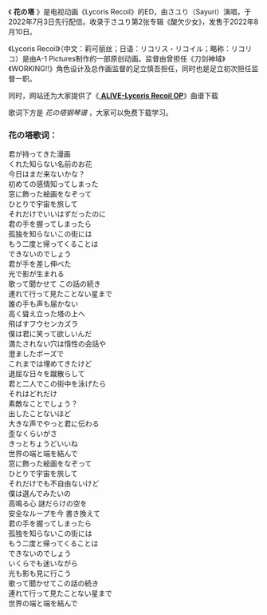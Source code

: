 

《 **花の塔** 》是电视动画《Lycoris
Recoil》的ED，由さユり（Sayuri）演唱，于2022年7月3日先行配信。收录于さユり第2张专辑《酸欠少女》，发售于2022年8月10日。

《Lycoris Recoil》（中文：莉可丽丝；日语：リコリス・リコイル；略称：リコリコ）是由A-1
Pictures制作的一部原创动画。监督由曾担任《刀剑神域》《WORKING!!》角色设计及总作画监督的足立慎吾担任，同时也是足立初次担任监督一职。

同时，网站还为大家提供了《[ **ALIVE-Lycoris Recoil OP**](Music-14310.html "ALIVE-Lycoris
Recoil OP")》曲谱下载

歌词下方是 _花の塔钢琴谱_ ，大家可以免费下载学习。

### 花の塔歌词：

君が持ってきた漫画  
くれた知らない名前のお花  
今日はまだ来ないかな？  
初めての感情知ってしまった  
窓に飾った絵画をなぞって  
ひとりで宇宙を旅して  
それだけでいいはずだったのに  
君の手を握ってしまったら  
孤独を知らないこの街には  
もう二度と帰ってくることは  
できないのでしょう  
君が手を差し伸べた  
光で影が生まれる  
歌って聞かせて この話の続き  
連れて行って見たことない星まで  
誰の手も声も届かない  
高く聳え立った塔の上へ  
飛ばすフウセンカズラ  
僕は君に笑って欲しいんだ  
満たされない穴は惰性の会話や  
澄ましたポーズで  
これまでは埋めてきたけど  
退屈な日々を蹴散らして  
君と二人でこの街中を泳げたら  
それはどれだけ  
素敵なことでしょう？  
出したことないほど  
大きな声でやっと君に伝わる  
歪なくらいがさ  
きっとちょうどいいね  
世界の端と端を結んで  
窓に飾った絵画をなぞって  
ひとりで宇宙を旅して  
それだけでも不自由ないけど  
僕は選んでみたいの  
高鳴る心 謎だらけの空を  
安全なループを今 書き換えて  
君の手を握ってしまったら  
孤独を知らないこの街には  
もう二度と帰ってくることは  
できないのでしょう  
いくらでも迷いながら  
光も影も見に行こう  
歌って聞かせてこの話の続き  
連れて行って見たことない星まで  
世界の端と端を結んで

